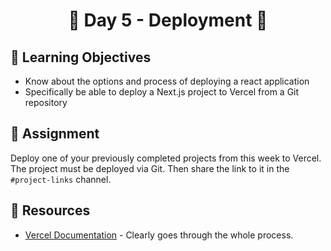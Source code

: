 <h1 align="center">
  🌌 Day 5 - Deployment 🚀
</h1>

## 🎯 Learning Objectives

- Know about the options and process of deploying a react application
- Specifically be able to deploy a Next.js project to Vercel from a Git repository


## 📔 Assignment

Deploy one of your previously completed projects from this week to Vercel. The project must be deployed via Git. Then share the link to it in the `#project-links` channel.


## 🔗 Resources

- [Vercel Documentation](https://vercel.com/docs) - Clearly goes through the whole process.